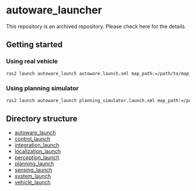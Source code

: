 # autoware_launcher
This repository is an archived repository. Please check here for the details.

## Getting started

### Using real vehicle

```bash
ros2 launch autoware_launch autoware.launch.xml map_path:=/path/to/map_folder vehicle_model:=[vehicle_name] sensor_model:=[sensor_name]
```

### Using planning simulator

```bash
ros2 launch autoware_launch planning_simulator.launch.xml map_path:=/path/to/map_folder vehicle_model:=[vehicle_name] sensor_model:=[sensor_name]
```

## Directory structure

- [autoware_launch](./autoware_launch)
- [control_launch](./control_launch)
- [integration_launch](./integration_launch)
- [localization_launch](./localization_launch)
- [perception_launch](./perception_launch)
- [planning_launch](./planning_launch)
- [sensing_launch](./sensing_launch)
- [system_launch](./system_launch)
- [vehicle_launch](./vehicle_launch)
